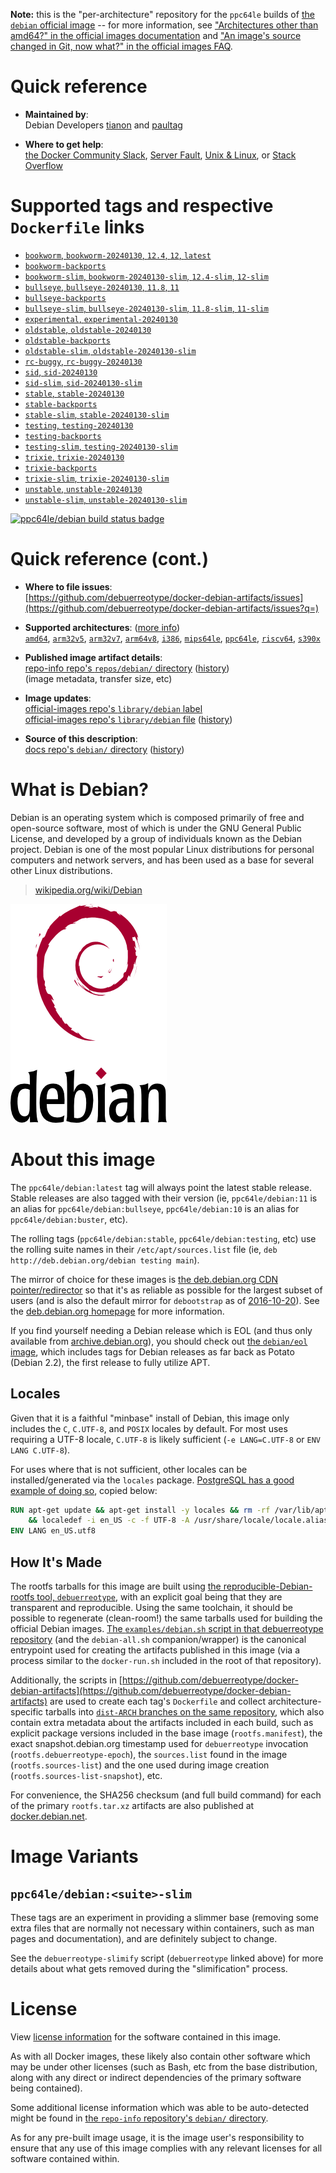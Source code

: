 <!--

********************************************************************************

WARNING:

    DO NOT EDIT "debian/README.md"

    IT IS AUTO-GENERATED

    (from the other files in "debian/" combined with a set of templates)

********************************************************************************

-->

**Note:** this is the "per-architecture" repository for the `ppc64le` builds of [the `debian` official image](https://hub.docker.com/_/debian) -- for more information, see ["Architectures other than amd64?" in the official images documentation](https://github.com/docker-library/official-images#architectures-other-than-amd64) and ["An image's source changed in Git, now what?" in the official images FAQ](https://github.com/docker-library/faq#an-images-source-changed-in-git-now-what).

# Quick reference

-	**Maintained by**:  
	Debian Developers [tianon](https://qa.debian.org/developer.php?login=tianon) and [paultag](https://qa.debian.org/developer.php?login=paultag)

-	**Where to get help**:  
	[the Docker Community Slack](https://dockr.ly/comm-slack), [Server Fault](https://serverfault.com/help/on-topic), [Unix & Linux](https://unix.stackexchange.com/help/on-topic), or [Stack Overflow](https://stackoverflow.com/help/on-topic)

# Supported tags and respective `Dockerfile` links

-	[`bookworm`, `bookworm-20240130`, `12.4`, `12`, `latest`](https://github.com/debuerreotype/docker-debian-artifacts/blob/6bb7c706dc93331ac6ff595edc2d215c2743ea6f/bookworm/Dockerfile)
-	[`bookworm-backports`](https://github.com/debuerreotype/docker-debian-artifacts/blob/6bb7c706dc93331ac6ff595edc2d215c2743ea6f/bookworm/backports/Dockerfile)
-	[`bookworm-slim`, `bookworm-20240130-slim`, `12.4-slim`, `12-slim`](https://github.com/debuerreotype/docker-debian-artifacts/blob/6bb7c706dc93331ac6ff595edc2d215c2743ea6f/bookworm/slim/Dockerfile)
-	[`bullseye`, `bullseye-20240130`, `11.8`, `11`](https://github.com/debuerreotype/docker-debian-artifacts/blob/6bb7c706dc93331ac6ff595edc2d215c2743ea6f/bullseye/Dockerfile)
-	[`bullseye-backports`](https://github.com/debuerreotype/docker-debian-artifacts/blob/6bb7c706dc93331ac6ff595edc2d215c2743ea6f/bullseye/backports/Dockerfile)
-	[`bullseye-slim`, `bullseye-20240130-slim`, `11.8-slim`, `11-slim`](https://github.com/debuerreotype/docker-debian-artifacts/blob/6bb7c706dc93331ac6ff595edc2d215c2743ea6f/bullseye/slim/Dockerfile)
-	[`experimental`, `experimental-20240130`](https://github.com/debuerreotype/docker-debian-artifacts/blob/6bb7c706dc93331ac6ff595edc2d215c2743ea6f/experimental/Dockerfile)
-	[`oldstable`, `oldstable-20240130`](https://github.com/debuerreotype/docker-debian-artifacts/blob/6bb7c706dc93331ac6ff595edc2d215c2743ea6f/oldstable/Dockerfile)
-	[`oldstable-backports`](https://github.com/debuerreotype/docker-debian-artifacts/blob/6bb7c706dc93331ac6ff595edc2d215c2743ea6f/oldstable/backports/Dockerfile)
-	[`oldstable-slim`, `oldstable-20240130-slim`](https://github.com/debuerreotype/docker-debian-artifacts/blob/6bb7c706dc93331ac6ff595edc2d215c2743ea6f/oldstable/slim/Dockerfile)
-	[`rc-buggy`, `rc-buggy-20240130`](https://github.com/debuerreotype/docker-debian-artifacts/blob/6bb7c706dc93331ac6ff595edc2d215c2743ea6f/rc-buggy/Dockerfile)
-	[`sid`, `sid-20240130`](https://github.com/debuerreotype/docker-debian-artifacts/blob/6bb7c706dc93331ac6ff595edc2d215c2743ea6f/sid/Dockerfile)
-	[`sid-slim`, `sid-20240130-slim`](https://github.com/debuerreotype/docker-debian-artifacts/blob/6bb7c706dc93331ac6ff595edc2d215c2743ea6f/sid/slim/Dockerfile)
-	[`stable`, `stable-20240130`](https://github.com/debuerreotype/docker-debian-artifacts/blob/6bb7c706dc93331ac6ff595edc2d215c2743ea6f/stable/Dockerfile)
-	[`stable-backports`](https://github.com/debuerreotype/docker-debian-artifacts/blob/6bb7c706dc93331ac6ff595edc2d215c2743ea6f/stable/backports/Dockerfile)
-	[`stable-slim`, `stable-20240130-slim`](https://github.com/debuerreotype/docker-debian-artifacts/blob/6bb7c706dc93331ac6ff595edc2d215c2743ea6f/stable/slim/Dockerfile)
-	[`testing`, `testing-20240130`](https://github.com/debuerreotype/docker-debian-artifacts/blob/6bb7c706dc93331ac6ff595edc2d215c2743ea6f/testing/Dockerfile)
-	[`testing-backports`](https://github.com/debuerreotype/docker-debian-artifacts/blob/6bb7c706dc93331ac6ff595edc2d215c2743ea6f/testing/backports/Dockerfile)
-	[`testing-slim`, `testing-20240130-slim`](https://github.com/debuerreotype/docker-debian-artifacts/blob/6bb7c706dc93331ac6ff595edc2d215c2743ea6f/testing/slim/Dockerfile)
-	[`trixie`, `trixie-20240130`](https://github.com/debuerreotype/docker-debian-artifacts/blob/6bb7c706dc93331ac6ff595edc2d215c2743ea6f/trixie/Dockerfile)
-	[`trixie-backports`](https://github.com/debuerreotype/docker-debian-artifacts/blob/6bb7c706dc93331ac6ff595edc2d215c2743ea6f/trixie/backports/Dockerfile)
-	[`trixie-slim`, `trixie-20240130-slim`](https://github.com/debuerreotype/docker-debian-artifacts/blob/6bb7c706dc93331ac6ff595edc2d215c2743ea6f/trixie/slim/Dockerfile)
-	[`unstable`, `unstable-20240130`](https://github.com/debuerreotype/docker-debian-artifacts/blob/6bb7c706dc93331ac6ff595edc2d215c2743ea6f/unstable/Dockerfile)
-	[`unstable-slim`, `unstable-20240130-slim`](https://github.com/debuerreotype/docker-debian-artifacts/blob/6bb7c706dc93331ac6ff595edc2d215c2743ea6f/unstable/slim/Dockerfile)

[![ppc64le/debian build status badge](https://img.shields.io/jenkins/s/https/doi-janky.infosiftr.net/job/multiarch/job/ppc64le/job/debian.svg?label=ppc64le/debian%20%20build%20job)](https://doi-janky.infosiftr.net/job/multiarch/job/ppc64le/job/debian/)

# Quick reference (cont.)

-	**Where to file issues**:  
	[https://github.com/debuerreotype/docker-debian-artifacts/issues](https://github.com/debuerreotype/docker-debian-artifacts/issues?q=)

-	**Supported architectures**: ([more info](https://github.com/docker-library/official-images#architectures-other-than-amd64))  
	[`amd64`](https://hub.docker.com/r/amd64/debian/), [`arm32v5`](https://hub.docker.com/r/arm32v5/debian/), [`arm32v7`](https://hub.docker.com/r/arm32v7/debian/), [`arm64v8`](https://hub.docker.com/r/arm64v8/debian/), [`i386`](https://hub.docker.com/r/i386/debian/), [`mips64le`](https://hub.docker.com/r/mips64le/debian/), [`ppc64le`](https://hub.docker.com/r/ppc64le/debian/), [`riscv64`](https://hub.docker.com/r/riscv64/debian/), [`s390x`](https://hub.docker.com/r/s390x/debian/)

-	**Published image artifact details**:  
	[repo-info repo's `repos/debian/` directory](https://github.com/docker-library/repo-info/blob/master/repos/debian) ([history](https://github.com/docker-library/repo-info/commits/master/repos/debian))  
	(image metadata, transfer size, etc)

-	**Image updates**:  
	[official-images repo's `library/debian` label](https://github.com/docker-library/official-images/issues?q=label%3Alibrary%2Fdebian)  
	[official-images repo's `library/debian` file](https://github.com/docker-library/official-images/blob/master/library/debian) ([history](https://github.com/docker-library/official-images/commits/master/library/debian))

-	**Source of this description**:  
	[docs repo's `debian/` directory](https://github.com/docker-library/docs/tree/master/debian) ([history](https://github.com/docker-library/docs/commits/master/debian))

# What is Debian?

Debian is an operating system which is composed primarily of free and open-source software, most of which is under the GNU General Public License, and developed by a group of individuals known as the Debian project. Debian is one of the most popular Linux distributions for personal computers and network servers, and has been used as a base for several other Linux distributions.

> [wikipedia.org/wiki/Debian](https://en.wikipedia.org/wiki/Debian)

![logo](https://raw.githubusercontent.com/docker-library/docs/b449be7df57e9ed9086bb5821bfb5d6cdc5d67a4/debian/logo.png)

# About this image

The `ppc64le/debian:latest` tag will always point the latest stable release. Stable releases are also tagged with their version (ie, `ppc64le/debian:11` is an alias for `ppc64le/debian:bullseye`, `ppc64le/debian:10` is an alias for `ppc64le/debian:buster`, etc).

The rolling tags (`ppc64le/debian:stable`, `ppc64le/debian:testing`, etc) use the rolling suite names in their `/etc/apt/sources.list` file (ie, `deb http://deb.debian.org/debian testing main`).

The mirror of choice for these images is [the deb.debian.org CDN pointer/redirector](https://deb.debian.org) so that it's as reliable as possible for the largest subset of users (and is also the default mirror for `debootstrap` as of [2016-10-20](https://anonscm.debian.org/cgit/d-i/debootstrap.git/commit/?id=9e8bc60ad1ccf3a25ce7890526b70059f3e770de)). See the [deb.debian.org homepage](https://deb.debian.org) for more information.

If you find yourself needing a Debian release which is EOL (and thus only available from [archive.debian.org](http://archive.debian.org)), you should check out [the `debian/eol` image](https://hub.docker.com/r/debian/eol/), which includes tags for Debian releases as far back as Potato (Debian 2.2), the first release to fully utilize APT.

## Locales

Given that it is a faithful "minbase" install of Debian, this image only includes the `C`, `C.UTF-8`, and `POSIX` locales by default. For most uses requiring a UTF-8 locale, `C.UTF-8` is likely sufficient (`-e LANG=C.UTF-8` or `ENV LANG C.UTF-8`).

For uses where that is not sufficient, other locales can be installed/generated via the `locales` package. [PostgreSQL has a good example of doing so](https://github.com/docker-library/postgres/blob/69bc540ecfffecce72d49fa7e4a46680350037f9/9.6/Dockerfile#L21-L24), copied below:

```dockerfile
RUN apt-get update && apt-get install -y locales && rm -rf /var/lib/apt/lists/* \
	&& localedef -i en_US -c -f UTF-8 -A /usr/share/locale/locale.alias en_US.UTF-8
ENV LANG en_US.utf8
```

## How It's Made

The rootfs tarballs for this image are built using [the reproducible-Debian-rootfs tool, `debuerreotype`](https://github.com/debuerreotype/debuerreotype), with an explicit goal being that they are transparent and reproducible. Using the same toolchain, it should be possible to regenerate (clean-room!) the same tarballs used for building the official Debian images. [The `examples/debian.sh` script in that debuerreotype repository](https://github.com/debuerreotype/debuerreotype/blob/master/examples/debian.sh) (and the `debian-all.sh` companion/wrapper) is the canonical entrypoint used for creating the artifacts published in this image (via a process similar to the `docker-run.sh` included in the root of that repository).

Additionally, the scripts in [https://github.com/debuerreotype/docker-debian-artifacts](https://github.com/debuerreotype/docker-debian-artifacts) are used to create each tag's `Dockerfile` and collect architecture-specific tarballs into [`dist-ARCH` branches on the same repository](https://github.com/debuerreotype/docker-debian-artifacts/branches), which also contain extra metadata about the artifacts included in each build, such as explicit package versions included in the base image (`rootfs.manifest`), the exact snapshot.debian.org timestamp used for `debuerreotype` invocation (`rootfs.debuerreotype-epoch`), the `sources.list` found in the image (`rootfs.sources-list`) and the one used during image creation (`rootfs.sources-list-snapshot`), etc.

For convenience, the SHA256 checksum (and full build command) for each of the primary `rootfs.tar.xz` artifacts are also published at [docker.debian.net](https://docker.debian.net/).

# Image Variants

## `ppc64le/debian:<suite>-slim`

These tags are an experiment in providing a slimmer base (removing some extra files that are normally not necessary within containers, such as man pages and documentation), and are definitely subject to change.

See the `debuerreotype-slimify` script (`debuerreotype` linked above) for more details about what gets removed during the "slimification" process.

# License

View [license information](https://www.debian.org/social_contract#guidelines) for the software contained in this image.

As with all Docker images, these likely also contain other software which may be under other licenses (such as Bash, etc from the base distribution, along with any direct or indirect dependencies of the primary software being contained).

Some additional license information which was able to be auto-detected might be found in [the `repo-info` repository's `debian/` directory](https://github.com/docker-library/repo-info/tree/master/repos/debian).

As for any pre-built image usage, it is the image user's responsibility to ensure that any use of this image complies with any relevant licenses for all software contained within.
